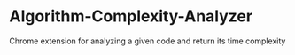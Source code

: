 # Algorithm-Complexity-Analyzer
Chrome extension for analyzing a given code and return its time complexity
